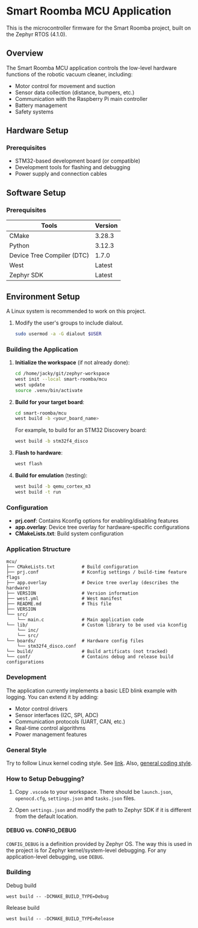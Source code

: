 # Smart Roomba MCU Application

This is the microcontroller firmware for the Smart Roomba project, built on the Zephyr RTOS (4.1.0).

## Overview

The Smart Roomba MCU application controls the low-level hardware functions of the robotic vacuum cleaner, including:
- Motor control for movement and suction
- Sensor data collection (distance, bumpers, etc.)
- Communication with the Raspberry Pi main controller
- Battery management
- Safety systems

## Hardware Setup

### Prerequisites

- STM32-based development board (or compatible)
- Development tools for flashing and debugging
- Power supply and connection cables

## Software Setup

### Prerequisites

| Tools    | Version |
| -------- | ------- |
| CMake    | 3.28.3  |
| Python   | 3.12.3  |
| Device Tree Compiler (DTC)   | 1.7.0   |
| West     | Latest  |
| Zephyr SDK | Latest |

## Environment Setup
A Linux system is recommended to work on this project.
1. Modify the user's groups to include dialout.
   ```bash
   sudo usermod -a -G dialout $USER
   ```

### Building the Application

1. **Initialize the workspace** (if not already done):
   ```bash
   cd /home/jacky/git/zephyr-workspace
   west init --local smart-roomba/mcu
   west update
   source .venv/bin/activate
   ```

2. **Build for your target board**:
   ```bash
   cd smart-roomba/mcu
   west build -b <your_board_name>
   ```
   
   For example, to build for an STM32 Discovery board:
   ```bash
   west build -b stm32f4_disco
   ```

3. **Flash to hardware**:
   ```bash
   west flash
   ```

4. **Build for emulation** (testing):
   ```bash
   west build -b qemu_cortex_m3
   west build -t run
   ```

### Configuration

- **prj.conf**: Contains Kconfig options for enabling/disabling features
- **app.overlay**: Device tree overlay for hardware-specific configurations
- **CMakeLists.txt**: Build system configuration

### Application Structure

```
mcu/
├── CMakeLists.txt          # Build configuration
├── prj.conf                # Kconfig settings / build-time feature flags
├── app.overlay             # Device tree overlay (describes the hardware)
├── VERSION                 # Version information
├── west.yml                # West manifest
├── README.md               # This file
├── VERSION
└── src/
    └── main.c              # Main application code
└── lib/                    # Custom library to be used via kconfig
    └── inc/
    └── src/
└── boards/                 # Hardware config files
    └── stm32f4_disco.conf
└── build/                  # Build artificats (not tracked)
└── conf/                   # Contains debug and release build configurations
```

### Development

The application currently implements a basic LED blink example with logging. 
You can extend it by adding:

- Motor control drivers
- Sensor interfaces (I2C, SPI, ADC)
- Communication protocols (UART, CAN, etc.)
- Real-time control algorithms
- Power management features

### General Style
Try to follow Linux kernel coding style. See [link](https://docs.zephyrproject.org/latest/contribute/style/code.html). Also, [general coding style](https://docs.zephyrproject.org/latest/contribute/style/index.html).


### How to Setup Debugging?
1. Copy `.vscode` to your workspace. There should be `launch.json`, `openocd.cfg`, `settings.json` and `tasks.json` files.

2. Open `settings.json` and modify the path to Zephyr SDK if it is different from the default location. 

#### DEBUG vs. CONFIG_DEBUG
`CONFIG_DEBUG` is a definition provided by Zephyr OS. The way this is used in the project is for Zephyr kernel/system-level debugging. For any application-level debugging, use `DEBUG`.

### Building
Debug build
```
west build -- -DCMAKE_BUILD_TYPE=Debug
```

Release build  
```
west build -- -DCMAKE_BUILD_TYPE=Release
```